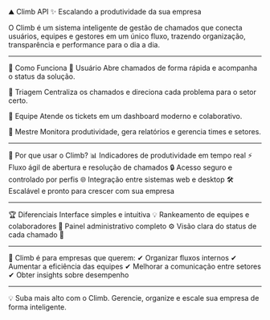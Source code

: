 ⛰️ Climb API
✨ Escalando a produtividade da sua empresa

O Climb é um sistema inteligente de gestão de chamados que conecta usuários, equipes e gestores em um único fluxo, trazendo organização, transparência e performance para o dia a dia.

---

🚀 Como Funciona
🔹 Usuário
Abre chamados de forma rápida e acompanha o status da solução.

🔹 Triagem
Centraliza os chamados e direciona cada problema para o setor certo.

🔹 Equipe
Atende os tickets em um dashboard moderno e colaborativo.

🔹 Mestre
Monitora produtividade, gera relatórios e gerencia times e setores.

---

🎯 Por que usar o Climb?
📊 Indicadores de produtividade em tempo real
⚡ Fluxo ágil de abertura e resolução de chamados
🔒 Acesso seguro e controlado por perfis
🌐 Integração entre sistemas web e desktop
🛠️ Escalável e pronto para crescer com sua empresa

---

🏆 Diferenciais
Interface simples e intuitiva 💡
Rankeamento de equipes e colaboradores 🥇
Painel administrativo completo ⚙️
Visão clara do status de cada chamado 🔎

---

🌟 Climb é para empresas que querem:
✔ Organizar fluxos internos
✔ Aumentar a eficiência das equipes
✔ Melhorar a comunicação entre setores
✔ Obter insights sobre desempenho

---

💡 Suba mais alto com o Climb.
Gerencie, organize e escale sua empresa de forma inteligente.
